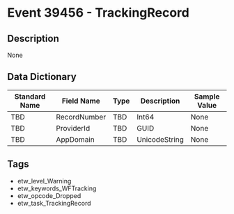 # Event 39456 - TrackingRecord

## Description
None

## Data Dictionary
|Standard Name|Field Name|Type|Description|Sample Value|
|---|---|---|---|---|
|TBD|RecordNumber|TBD|Int64|None|None|
|TBD|ProviderId|TBD|GUID|None|None|
|TBD|AppDomain|TBD|UnicodeString|None|None|

## Tags
* etw_level_Warning
* etw_keywords_WFTracking
* etw_opcode_Dropped
* etw_task_TrackingRecord